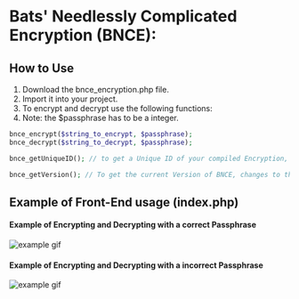 # Bats' Needlessly Complicated Encryption (BNCE):

## How to Use
1. Download the bnce_encryption.php file.
2. Import it into your project.
3. To encrypt and decrypt use the following functions:
4. Note: the $passphrase has to be a integer.
```php
bnce_encrypt($string_to_encrypt, $passphrase);
bnce_decrypt($string_to_decrypt, $passphrase);
```

```php
bnce_getUniqueID(); // to get a Unique ID of your compiled Encryption, based on the allowed Word List (alphabet, incase you change it to some other language), the included 10kwords.txt, incase you want to use other words to encrypt with, and the current Version of BNCE.

bnce_getVersion(); // To get the current Version of BNCE, changes to the Version will (very) likely make older encrypted phrases invalid.
```


## Example of Front-End usage (index.php)
#### Example of Encrypting and Decrypting with a correct Passphrase
![example gif](https://i.gyazo.com/28ff4dfd22c6f8c6ba1767e03cd6f46a.gif)

#### Example of Encrypting and Decrypting with a incorrect Passphrase
![example gif](https://i.gyazo.com/a96ec0202ddcd9ec3780b8c69ef74656.gif)
